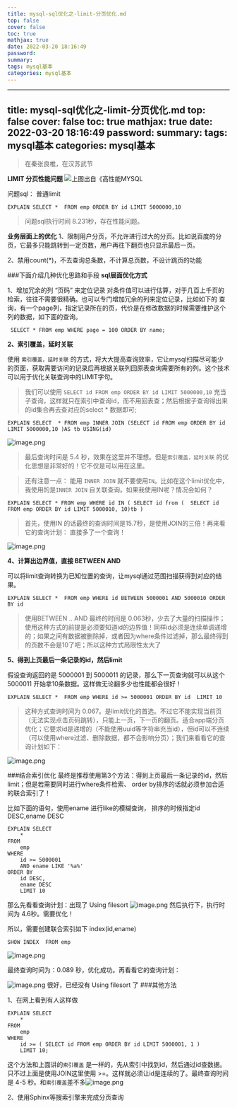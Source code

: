 ```yaml
---
title: mysql-sql优化之-limit-分页优化.md
top: false
cover: false
toc: true
mathjax: true
date: 2022-03-20 18:16:49
password:
summary:
tags: mysql基本
categories: mysql基本
---
```

---
title: mysql-sql优化之-limit-分页优化.md
top: false
cover: false
toc: true
mathjax: true
date: 2022-03-20 18:16:49
password:
summary:
tags: mysql基本
categories: mysql基本
---
> 在秦张良椎，在汉苏武节

**LIMIT 分页性能问题**
![上图出自《高性能MYSQL](https://upload-images.jianshu.io/upload_images/13965490-b9fce6bad6aa1b21.png?imageMogr2/auto-orient/strip%7CimageView2/2/w/1240)


问题sql： 普通limit
~~~
EXPLAIN SELECT *  FROM emp ORDER BY id LIMIT 5000000,10 
~~~
> 问题sql执行时间 8.231秒，存在性能问题。

**业务层面上的优化**
1、限制用户分页，不允许进行过大的分页。比如说百度的分页，它最多只能跳转到一定页数，用户再往下翻页也只显示最后一页。

2、禁用count(*)，不去查询总条数，不计算总页数，不设计跳页的功能



###下面介绍几种优化思路和手段
**sql层面优化方式**

1、增加冗余的列 “页码” 来定位记录
对条件值可以进行估算，对于几百上千页的检索，往往不需要很精确。也可以专门增加冗余的列来定位记录，比如如下的 查询，有一个page列，指定记录所在的页，代价是在修改数据的时候需要维护这个列的数据，如下面的查询。
~~~
 SELECT * FROM emp WHERE page = 100 ORDER BY name;
~~~
**2、索引覆盖，延时关联**

使用 `索引覆盖，延时关联` 的方式，将大大提高查询效率，它让mysql扫描尽可能少的页面，获取需要访问的记录后再根据关联列回原表查询需要所有的列。这个技术可以用于优化关联查询中的LIMIT字句。

> 我们可以使用  `SELECT id FROM emp ORDER BY id LIMIT 5000000,10` 充当子查询，这样就只在索引中查询id，而不用回表查；然后根据子查询得出来的id集合再去查对应的select * 数据即可;


~~~
EXPLAIN SELECT  * FROM emp INNER JOIN (SELECT id FROM emp ORDER BY id LIMIT 5000000,10 )AS tb USING(id)
~~~
![image.png](https://upload-images.jianshu.io/upload_images/13965490-a43cbd8bdc62e580.png?imageMogr2/auto-orient/strip%7CimageView2/2/w/1240)

> 最后查询时间是 5.4 秒，效果在这里并不理想。但是`索引覆盖，延时关联` 的优化思想是非常好的！它不仅是可以用在这里。


> 还有注意一点： 能用 `INNER JOIN` 就不要使用`IN`。比如在这个limit优化中，我使用的是`INNER JOIN` 自关联查询。如果我使用IN呢？情况会如何？

~~~
EXPLAIN SELECT * FROM emp WHERE id IN ( SELECT id from (  SELECT id FROM emp ORDER BY id LIMIT 5000010, 10)tb )  
~~~


> 首先，使用IN 的话最终的查询时间是15.7秒，是使用JOIN的三倍！再来看它的查询计划： 直接多了一个查询！

![image.png](https://upload-images.jianshu.io/upload_images/13965490-bb3fa50ebe203bb3.png?imageMogr2/auto-orient/strip%7CimageView2/2/w/1240)


**4、计算出边界值，直接 BETWEEN AND**

可以将limit查询转换为已知位置的查询，让mysql通过范围扫描获得到对应的结果。
~~~
EXPLAIN SELECT *  FROM emp WHERE id BETWEEN 5000001 AND 5000010 ORDER BY id 
~~~
> 使用BETWEEN .. AND 最终的时间是 0.063秒，少去了大量的扫描操作；使用这种方式的前提是必须要知道id的边界值！同样id必须是连续单调递增的；如果之间有数据被删除掉，或者因为where条件过滤掉，那么最终得到的页数不会是10了吧；所以这种方式局限性太大了




**5、得到上页最后一条记录的id，然后limit**

假设查询返回的是 5000001  到 5000011 的记录，那么下一页查询就可以从这个5000011 开始拿10条数据。这样做无论翻多少也性能都会很好！
~~~
EXPLAIN SELECT *  FROM emp WHERE id >= 5000001 ORDER BY id  LIMIT 10
~~~
> 这种方式查询时间为 0.067。是limit优化的首选。不过它不能实现当前页（无法实现点击页码跳转），只能上一页，下一页的翻页。适合app端分页优化；它要求id是递增的（不能使用uuid等字符串充当id），但id可以不连续（可以使用where过滤、删除数据，都不会影响分页）；我们来看看它的查询计划如下：

![image.png](https://upload-images.jianshu.io/upload_images/13965490-4fca8c011226b648.png?imageMogr2/auto-orient/strip%7CimageView2/2/w/1240)


###结合索引优化
最终是推荐使用第3个方法：得到上页最后一条记录的id，然后limit；但是若需要同时进行where条件检索、 order by排序的话就必须参加合适的联合索引了！

比如下面的语句，使用ename 进行like的模糊查询， 排序的时候指定id DESC,ename DESC
~~~
EXPLAIN SELECT
	* 
FROM
	emp 
WHERE
	id >= 5000001 
	AND ename LIKE '%a%' 
ORDER BY
	id DESC,
	ename DESC 
	LIMIT 10

~~~
那么先看看查询计划：出现了 Using filesort
![image.png](https://upload-images.jianshu.io/upload_images/13965490-b36a4a92ac3ce38f.png?imageMogr2/auto-orient/strip%7CimageView2/2/w/1240)
然后执行下，执行时间为 4.6秒。需要优化！

所以，需要创建联合索引如下 index(id,ename)
~~~
SHOW INDEX  FROM emp
~~~
![image.png](https://upload-images.jianshu.io/upload_images/13965490-49948e24e2b9a32d.png?imageMogr2/auto-orient/strip%7CimageView2/2/w/1240)

最终查询时间为：0.089 秒，优化成功。再看看它的查询计划：

![image.png](https://upload-images.jianshu.io/upload_images/13965490-b7099897055ca850.png?imageMogr2/auto-orient/strip%7CimageView2/2/w/1240)
很好，已经没有 Using filesort 了
###其他方法

1、在网上看到有人这样做
~~~
EXPLAIN SELECT
	* 
FROM
	emp 
WHERE
	id >= ( SELECT id FROM emp ORDER BY id LIMIT 5000001, 1 ) 
	LIMIT 10;
~~~
这个方法和上面讲的`索引覆盖` 是一样的，先从索引中找到id，然后通过id查数据。只不过上面是使用JOIN这里使用 >=。这样就必须让id是连续的了。最终查询时间是 4-5 秒。和`索引覆盖`差不多![image.png](https://upload-images.jianshu.io/upload_images/13965490-d82800bf20a7f1f2.png?imageMogr2/auto-orient/strip%7CimageView2/2/w/1240)

2、使用Sphinx等搜索引擎来完成分页查询
